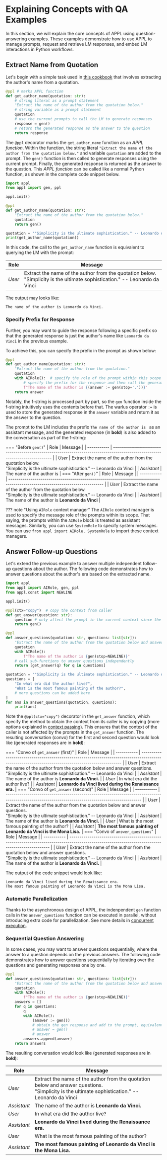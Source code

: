 # Explaining Concepts with QA Examples

In this section, we will explain the core concepts of APPL using question-answering examples. These examples demonstrate how to use APPL to manage prompts, request and retrieve LM responses, and embed LM interactions in Python workflows.

## Extract Name from Quotation

Let's begin with a simple task used in [this cookbook](https://cookbook.openai.com/articles/how_to_work_with_large_language_models) that involves extracting the author's name from a quotation.

```python linenums="1" hl_lines="1 4 6"
@ppl # marks APPL function
def get_author_name(quotation: str):
    # string literal as a prompt statement
    "Extract the name of the author from the quotation below."
    # string variable as a prompt statement
    quotation
    # use the current prompts to call the LM to generate responses
    response = gen()
    # return the generated response as the answer to the question
    return response
```

The `@ppl` decorator marks the `get_author_name` function as an *APPL function*. Within the function, the string literal `"Extract the name of the author from the quotation below."` and variable `quotation` are added to the prompt. The `gen()` function is then called to generate responses using the current prompt. Finally, the generated response is returned as the answer to the question. This *APPL function* can be called like a normal Python function, as shown in the complete code snippet below.

```python linenums="1"
import appl
from appl import gen, ppl

appl.init()

@ppl
def get_author_name(quotation: str):
    "Extract the name of the author from the quotation below."
    quotation
    return gen()

quotation = '"Simplicity is the ultimate sophistication." -- Leonardo da Vinci'
print(get_author_name(quotation))
```

In this code, the call to the `get_author_name` function is equivalent to querying the LM with the prompt:

| Role   | Message                                                                                                                       |
| ------ | ----------------------------------------------------------------------------------------------------------------------------- |
| *User* | Extract the name of the author from the quotation below.<br>"Simplicity is the ultimate sophistication." -- Leonardo da Vinci |

The output may looks like:
```plaintext
The name of the author is Leonardo da Vinci.
```

### Specify Prefix for Response
Further, you may want to guide the response following a specific prefix so that the generated response is just the author's name like `Leonardo da Vinci` in the previous example.

To achieve this, you can specify the prefix in the prompt as shown below:

```python linenums="1" hl_lines="5 7"
@ppl
def get_author_name(quotation: str):
    "Extract the name of the author from the quotation."
    quotation
    with AIRole():  # specify the role of the prompt within this scope
        # specify the prefix for the response and then call the generation function
        f"The name of the author is {(answer := gen(stop='.'))}"
    return answer
```

Notably, the f-string is processed part by part, so the `gen` function inside the f-string intuitively uses the contents before that. The warlus operator `:=` is used to store the generated response in the `answer` variable and return it as the answer to the question.

The prompt to the LM includes the prefix `The name of the author is ` as an assistant message, and the generated response (in **bold**) is also added to the conversation as part of the f-string:

=== "Before `gen()`"
    | Role        | Message                                                                                                                       |
    | ----------- | ----------------------------------------------------------------------------------------------------------------------------- |
    | *User*      | Extract the name of the author from the quotation below.<br>"Simplicity is the ultimate sophistication." -- Leonardo da Vinci |
    | *Assistant* | The name of the author is                                                                                                     |
=== "After `gen()`"
    | Role        | Message                                                                                                                       |
    | ----------- | ----------------------------------------------------------------------------------------------------------------------------- |
    | *User*      | Extract the name of the author from the quotation below.<br>"Simplicity is the ultimate sophistication." -- Leonardo da Vinci |
    | *Assistant* | The name of the author is **Leonardo da Vinci**                                                                               |

??? note "Using `AIRole` context manager"
    The `AIRole` context manager is used to specify the message role of the prompts within its scope. That saying, the prompts within the `AIRole` block is treated as assistant messages. Similarly, you can use `SystemRole` to specify system messages.
    You can use `from appl import AIRole, SystemRole` to import these context managers.

## Answer Follow-up Questions

Let's extend the previous example to answer multiple independent follow-up questions about the author. The following code demonstrates how to answer questions about the author's era based on the extracted name.

<!-- [Here](https://colab.research.google.com/drive/1khZcleOrdLOWtUB4EMEQCjGA1vBaARI9) is a runnable Colab notebook of this example.  -->

```python linenums="1" hl_lines="7 19"
import appl
from appl import AIRole, gen, ppl
from appl.const import NEWLINE

appl.init()

@ppl(ctx="copy")  # copy the context from caller
def get_answer(question: str):
    question # only affect the prompt in the current context since the context is copied
    return gen()

@ppl
def answer_questions(quotation: str, questions: list[str]):
    "Extract the name of the author from the quotation below and answer questions."
    quotation
    with AIRole():
        f"The name of the author is {gen(stop=NEWLINE)}"
    # call sub-functions to answer questions independently
    return [get_answer(q) for q in questions]

quotation = '"Simplicity is the ultimate sophistication." -- Leonardo da Vinci'
questions = [
    "In what era did the author live?",
    "What is the most famous painting of the author?",
    # more questions can be added here
]
for ans in answer_questions(quotation, questions):
    print(ans)
```

Note the `@ppl(ctx="copy")` decorator in the `get_answer` function, which specify the method to obtain the context from its caller is by copying (more options explained in [context passing](./3_appl_function.md#context-passing)). This ensures that the context of the caller is not affected by the prompts in the `get_answer` function. The resulting conversation (convo) for the first and second question would look like (generated responses are in **bold**):

=== "Convo of `get_answer` (first)"
    | Role        | Message                                                                                                                                            |
    | ----------- | -------------------------------------------------------------------------------------------------------------------------------------------------- |
    | *User*      | Extract the name of the author from the quotation below and answer questions.<br>"Simplicity is the ultimate sophistication." -- Leonardo da Vinci |
    | *Assistant* | The name of the author is **Leonardo da Vinci.**                                                                                                   |
    | *User*      | In what era did the author live?                                                                                                                   |
    | *Assistant* | **Leonardo da Vinci lived during the Renaissance era.**                                                                                            |
=== "Convo of `get_answer` (second)"
    | Role        | Message                                                                                                                                            |
    | ----------- | -------------------------------------------------------------------------------------------------------------------------------------------------- |
    | *User*      | Extract the name of the author from the quotation below and answer questions.<br>"Simplicity is the ultimate sophistication." -- Leonardo da Vinci |
    | *Assistant* | The name of the author is **Leonardo da Vinci.**                                                                                                   |
    | *User*      | What is the most famous painting of the author?                                                                                                    |
    | *Assistant* | **The most famous painting of Leonardo da Vinci is the Mona Lisa.**                                                                                |
=== "Convo of `answer_questions`"
    | Role        | Message                                                                                                                                            |
    | ----------- | -------------------------------------------------------------------------------------------------------------------------------------------------- |
    | *User*      | Extract the name of the author from the quotation below and answer questions.<br>"Simplicity is the ultimate sophistication." -- Leonardo da Vinci |
    | *Assistant* | The name of the author is **Leonardo da Vinci.**                                                                                                   |

The output of the code snippet would look like:
```plaintext
Leonardo da Vinci lived during the Renaissance era.
The most famous painting of Leonardo da Vinci is the Mona Lisa.
```

### Automatic Parallelization
Thanks to the asynchronous design of APPL, the indenpendent `gen` function calls in the `answer_questions` function can be executed in parallel, without introducing extra code for parallelization. See more details in [concurrent execution](./4_concurrent.md).

### Sequential Question Answering

In some cases, you may want to answer questions sequentially, where the answer to a question depends on the previous answers. The following code demonstrates how to answer questions sequentially by iterating over the questions and generating responses one by one.

```python linenums="1" hl_lines="9 11"
@ppl
def answer_questions(quotation: str, questions: list[str]):
    "Extract the name of the author from the quotation below and answer questions."
    quotation
    with AIRole():
        f"The name of the author is {gen(stop=NEWLINE)}"
    answers = []
    for q in questions:
        q
        with AIRole():
            (answer := gen())
            # obtain the gen response and add to the prompt, equivalent to
            # answer = gen()
            # answer
        answers.append(answer)
    return answers
```

The resulting conversation would look like (generated responses are in **bold**):

| Role        | Message                                                                                                                                            |
| ----------- | -------------------------------------------------------------------------------------------------------------------------------------------------- |
| *User*      | Extract the name of the author from the quotation below and answer questions.<br>"Simplicity is the ultimate sophistication." -- Leonardo da Vinci |
| *Assistant* | The name of the author is **Leonardo da Vinci.**                                                                                                   |
| *User*      | In what era did the author live?                                                                                                                   |
| *Assistant* | **Leonardo da Vinci lived during the Renaissance era.**                                                                                            |
| *User*      | What is the most famous painting of the author?                                                                                                    |
| *Assistant* | **The most famous painting of Leonardo da Vinci is the Mona Lisa.**                                                                                |